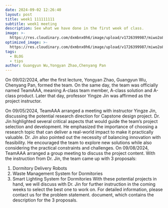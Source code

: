 ```yaml
---
date: 2024-09-02 12:26:40
layout: post
title: week1 111111111
subtitle: week1 meeting
description: See what we have done in the first week of class.
image: >-
  https://res.cloudinary.com/dxmbnx0h6/image/upload/v1726399987/miwo2o8cj36oqeizalm1.jpg
optimized_image: >- 
  https://res.cloudinary.com/dxmbnx0h6/image/upload/v1726399987/miwo2o8cj36oqeizalm1.jpg
tags:
  - BLOG
  - tips
author: Guangyun Wu,Yongyan Zhao,Chenyang Pan
---
```

On 09/02/2024, after the first lecture, Yongyan Zhao, Guangyun Wu, Chenyang Pan, formed the team. On the same day, the team was officially named TeamAAA, meaning A-class team member, A-class solution and A-class product. Later that day, professor Yingze Jin was affirmed as the project instructor.

On 09/05/2024, TeamAAA arranged a meeting with instructor Yingze Jin, discussing the potential research direction for Capstone design project.  Dr. Jin highlighted several critical aspects that would guide the team’s project selection and development. He emphasized the importance of choosing a research topic that can deliver a real-world impact to make it practically valuable. Dr. Jin also pointed out the necessity of balancing innovation with feasibility. He encouraged the team to explore new solutions while also considering the practical constraints and challenges. 
On 09/08/2024, TeamAAA arranged a group meeting to discuss the project content. With the instruction from Dr. Jin, the team came up with 3 proposals:  
1.	Dormitory Delivery Robots
2.	Waste Management System for Dormitories
3.	Smart Lighting System for Dormitories
With these potential projects in hand, we will discuss with Dr. Jin for further instruction in the coming weeks to select the best one to work on. For detailed information, please contact us for the problem statement. document, which contains the description for the 3 proposals.
